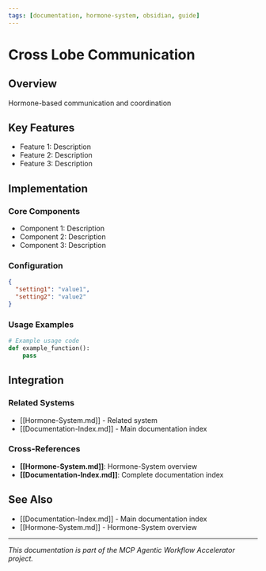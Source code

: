 ```yaml
---
tags: [documentation, hormone-system, obsidian, guide]
---
```

# Cross Lobe Communication

## Overview

Hormone-based communication and coordination

## Key Features

- Feature 1: Description
- Feature 2: Description  
- Feature 3: Description

## Implementation

### Core Components

- Component 1: Description
- Component 2: Description
- Component 3: Description

### Configuration

```json
{
  "setting1": "value1",
  "setting2": "value2"
}
```

### Usage Examples

```python
# Example usage code
def example_function():
    pass
```

## Integration

### Related Systems

- [[Hormone-System.md]] - Related system
- [[Documentation-Index.md]] - Main documentation index

### Cross-References

- **[[Hormone-System.md]]**: Hormone-System overview
- **[[Documentation-Index.md]]**: Complete documentation index

## See Also

- [[Documentation-Index.md]] - Main documentation index
- [[Hormone-System.md]] - Hormone-System overview

---

*This documentation is part of the MCP Agentic Workflow Accelerator project.*
